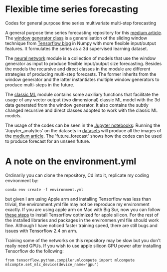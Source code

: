 # Flexible time series forecasting
Codes for general purpose time series multivariate multi-step forecasting

A general purpose time series forecasting repository for this [medium article](https://medium.com/p/6e967f3c1e6b/edit).
The [window generator class](./data/create_datasets.py) is a generalisation of the sliding window technique from [Tensorflow blog](https://www.tensorflow.org/tutorials/structured_data/time_series)
in Numpy with more flexible input/output features. It formulates the series as a 3d supervised learning dataset.

The [neural network](./models/models_neural_networks.py) module is a collection of models that use the window generator as input to produce flexible input/output size
forecasting. Besides the models the recursive and direct classes in the module are different strategies of producing multi-step forecasts. The former inherits from the window generator
and the latter instantiates multiple window generators to produce multi-steps in the future.

The [classic ML](./models/models_classic_ml.py) module contains some auxiliary functions that facilitate the usage of any vector output (two dimensional) classic ML model with the 3d data generated from the window generator.
It also contains the subtly changed recursive and direct classes adopted to work with the classic ML models.

The usage of the codes can be seen in the [Jupyter notebooks](./notebooks): Running the 'Jupyter_analytics' on the datasets in [datasets](./datasets) will produce all the images
of the [medium article](https://medium.com/p/6e967f3c1e6b/edit). The 'future_forecast' shows how the codes can be used to produce forecast for an unseen future.

# A note on the environment.yml
Ordinarily you can clone the repository, Cd into it, replicate my coding environment by:
```
conda env create -f environment.yml
```
but given I am using Apple arm and installing Tensorflow was less than trivial, the environment.yml file may not be reproduce my environment exactly.
If you are using apple arm on Mac with Big Sur, now you can follow [these steps](https://github.com/apple/tensorflow_macos) to install Tensorflow optimized for apple silicon. For the rest of the installed libraries and packages in the environmen.yml file should work fine.
Although I have noticed faster training speed, there are still bugs and issues with Tensorflow 2.4 on arm.

Training some of the networks on this repository may be slow but you don't really need GPUs. If you wish to use apple silicon GPU power after installing Tensorflow do the following:
```
from tensorflow.python.compiler.mlcompute import mlcompute
mlcompte.set_mlc_device(device_name='gpu')
```



